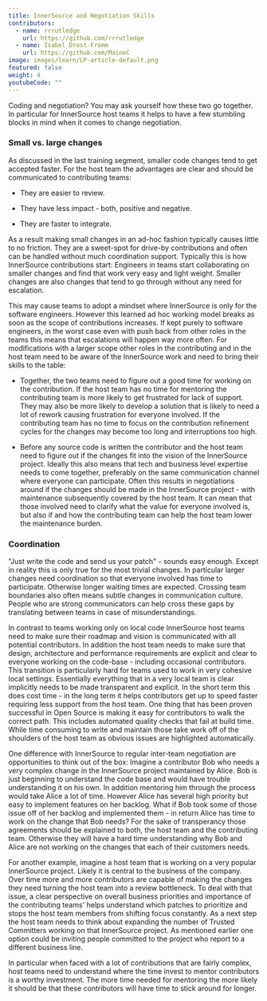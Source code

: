 ```yaml
---
title: InnerSource and Negotiation Skills
contributors:
  - name: rrrutledge
    url: https://github.com/rrrutledge
  - name: Isabel Drost-Fromm
    url: https://github.com/MaineC
image: images/learn/LP-article-default.png
featured: false
weight: 4
youtubeCode: ""
---
```

<div class="paragraph">
<p>Coding and negotiation?
You may ask yourself how these two go together.
In particular for InnerSource host teams it helps to have a few stumbling blocks in mind when it comes to change negotiation.</p>
</div>
<div class="sect2">
<h3 id="_small_vs_large_changes">Small vs. large changes</h3>
<div class="paragraph">
<p>As discussed in the last training segment, smaller code changes tend to get accepted faster.
For the host team the advantages are clear and should be communicated to contributing teams:</p>
</div>
<div class="ulist">
<ul>
<li>
<p>They are easier to review.</p>
</li>
<li>
<p>They have less impact - both, positive and negative.</p>
</li>
<li>
<p>They are faster to integrate.</p>
</li>
</ul>
</div>
<div class="paragraph">
<p>As a result making small changes in an ad-hoc fashion typically causes little to no friction.
They are a sweet-spot for drive-by contributions and often can be handled without much coordination support.
Typically this is how InnerSource contributions start: Engineers in teams start collaborating on smaller changes and find that work very easy and light weight.
Smaller changes are also changes that tend to go through without any need for escalation.</p>
</div>
<div class="paragraph">
<p>This may cause teams to adopt a mindset where InnerSource is only for the software engineers.
However this learned ad hoc working model breaks as soon as the scope of contributions increases.
If kept purely to software engineers, in the worst case even with push back from other roles in the teams this means that escalations will happen way more often.
For modifications with a larger scope other roles in the contributing and in the host team need to be aware of the InnerSource work and need to bring their skills to the table:</p>
</div>
<div class="ulist">
<ul>
<li>
<p>Together, the two teams need to figure out a good time for working on the contribution.
If the host team has no time for mentoring the contributing team is more likely to get frustrated for lack of support.
They may also be more likely to develop a solution that is likely to need a lot of rework causing frustration for everyone involved.
If the contributing team has no time to focus on the contribution refinement cycles for the changes may become too long and interruptions too high.</p>
</li>
<li>
<p>Before any source code is written the contributor and the host team need to figure out if the changes fit into the vision of the InnerSource project.
Ideally this also means that tech and business level expertise needs to come together, preferably on the same communication channel where everyone can participate.
Often this results in negotiations around if the changes should be made in the InnerSource project - with maintenance subsequently covered by the host team.
It can mean that those involved need to clarify what the value for everyone involved is, but also if and how the contributing team can help the host team lower the maintenance burden.</p>
</li>
</ul>
</div>
</div>
<div class="sect2">
<h3 id="_coordination">Coordination</h3>
<div class="paragraph">
<p>"Just write the code and send us your patch" - sounds easy enough.
Except in reality this is only true for the most trivial changes.
In particular larger changes need coordination so that everyone involved has time to participate.
Otherwise longer waiting times are expected.
Crossing team boundaries also often means subtle changes in communication culture.
People who are strong communicators can help cross these gaps by translating between teams in case of misunderstandings.</p>
</div>
<div class="paragraph">
<p>In contrast to teams working only on local code InnerSource host teams need to make sure their roadmap and vision is communicated with all potential contributors.
In addition the host team needs to make sure that design, architecture and performance requirements are explicit and clear to everyone working on the code-base - including occasional contributors.
This transition is particularly hard for teams used to work in very cohesive local settings.
Essentially everything that in a very local team is clear implicitly needs to be made transparent and explicit.
In the short term this does cost time - in the long term it helps contributors get up to speed faster requiring less support from the host team.
One thing that has been proven successful in Open Source is making it easy for contributors to walk the correct path.
This includes automated quality checks that fail at build time.
While time consuming to write and maintain those take work off of the shoulders of the host team as obvious issues are highlighted automatically.</p>
</div>
<div class="paragraph">
<p>One difference with InnerSource to regular inter-team negotiation are opportunities to think out of the box:
Imagine a contributor Bob who needs a very complex change in the InnerSource project maintained by Alice.
Bob is just beginning to understand the code base and would have trouble understanding it on his own.
In addition mentoring him through the process would take Alice a lot of time.
However Alice has several high priority but easy to implement features on her backlog.
What if Bob took some of those issue off of her backlog and implemented them - in return Alice has time to work on the change that Bob needs?
For the sake of transperancy those agreements should be explained to both, the host team and the contributing team.
Otherwise they will have a hard time understanding why Bob and Alice are not working on the changes that each of their customers needs.</p>
</div>
<div class="paragraph">
<p>For another example, imagine a host team that is working on a very popular InnerSource project.
Likely it is central to the business of the company.
Over time more and more contributors are capable of making the changes they need turning the host team into a review bottleneck.
To deal with that issue, a clear perspective on overall business priorities and importance of the contributing teams' helps understand which patches to prioritize and stops the host team members from shifting focus constantly.
As a next step the host team needs to think about expanding the number of Trusted Committers working on that InnerSource project.
As mentioned earlier one option could be inviting people committed to the project who report to a different business line.</p>
</div>
<div class="paragraph">
<p>In particular when faced with a lot of contributions that are fairly complex, host teams need to understand where the time invest to mentor contributors is a worthy investment.
The more time needed for mentoring the more likely it should be that these contributors will have time to stick around for longer.</p>
</div>
</div>
<!--- This file autogenerated from https://github.com/InnerSourceCommons/InnerSourceLearningPath/blob/main/scripts -->